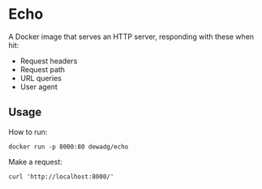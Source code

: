 # Echo

A Docker image that serves an HTTP server, responding with these when hit:
- Request headers
- Request path
- URL queries
- User agent

## Usage

How to run:
```
docker run -p 8000:80 dewadg/echo
```

Make a request:
```
curl 'http://localhost:8000/' 
```
